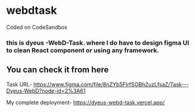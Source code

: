 # webdtask
Coded on CodeSandbox

### this is dyeus -WebD-Task. where I do have to design figma UI to clean React component or using any framework.

## You can check it from here 

Task URL- https://www.figma.com/file/8nZYb5FIrfSOBh2uzLfsaZ/Task---Dyeus-WebD?node-id=2%3A61

My complete deployment- https://dyeus-webd-task.vercel.app/
